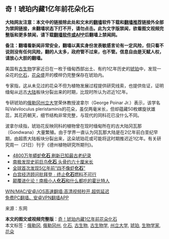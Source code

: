  <h2>奇！琥珀内藏1亿年前花朵化石</h2> <p class="notice"><b>大陆网友注意：本文中的链接除此处和文末的<a href="https://github.com/bannedbook/fanqiang" >翻墙</a>软件下载和<a href="https://github.com/killgcd/justmysocks/blob/master/README.md">翻墙推荐</a>链接外全部为禁网链接，未翻墙状态下打不开，请勿点击。此为文字版禁闻，欲看图文视频完整版和更多禁闻，请下载<a href="https://github.com/bannedbook/fanqiang">翻墙软件或APP</a>后翻墙上禁闻网。</p><p>备注：翻墙看新闻非常安全，翻墙以真实身份发表敏感言论有一定风险，但只看不说则没有任何风险，翻的人太多，政府管不过来，也不管。信息自由是天赋人权，请放心大胆的翻墙。</b></p>  <div class="entry"> <p id="conimg">美国有<a href="https://www.bannedbook.org/bnews/tag/%E5%8F%A4%E7%94%9F%E7%89%A9/" class="st_tag internal_tag" rel="tag" title="标签 古生物 下的日志">古生物</a>学家近日在一枚于缅甸西部出土、有约1亿年历史的<a href="https://www.bannedbook.org/bnews/tag/%E7%90%A5%E7%8F%80/" class="st_tag internal_tag" rel="tag" title="标签 琥珀 下的日志">琥珀</a>中，发现一朵花的<a href="https://www.bannedbook.org/bnews/tag/%e5%8c%96%e7%9f%b3/" class="st_tag internal_tag" rel="tag" title="标签 化石 下的日志">化石</a>，<a href="https://www.bannedbook.org/bnews/tag/%E8%8A%B1%E6%9C%B5/" class="st_tag internal_tag" rel="tag" title="标签 花朵 下的日志">花朵</a>盛开的模样仍完整保存在琥珀内。</p> <p>专家指，这从未见过的花朵不但为植物发展过程提供研究线索，也提供佐证，证明缅甸从远古<span class='wp_keywordlink_affiliate'><a href="https://www.bannedbook.org/" title="大陆" target="_blank">大陆</a></span>板块分裂出来的时期，比现时所认为迟近1亿年。</p> <p>专研琥珀的<a href="https://www.bannedbook.org/bnews/tag/%E4%BF%84%E5%8B%92%E5%86%88/" class="st_tag internal_tag" rel="tag" title="标签 俄勒冈 下的日志">俄勒冈</a><a href="https://www.bannedbook.org/bnews/tag/%E5%B7%9E%E7%AB%8B%E5%A4%A7%E5%AD%A6/" class="st_tag internal_tag" rel="tag" title="标签 州立大学 下的日志">州立大学</a>荣休教授波拿尔（George Poinar Jr.）表示，该学名叫Valviloculus pleristaminis的花朵，虽仅两毫米长，但却蕴藏50枚螺旋状雄蕊，其花药朝天，细节结构非常完整，与现代的同科花已没什么不同。</p>  <p>波拿尔续指，琥珀花反映同科的植物曾在现时缅甸所在的古大陆冈瓦那（Gondwana）大量繁殖。由于学界一直认为冈瓦那大陆是在2亿年前白垩纪早期，由超质大陆板块分裂出来，这朵琥珀花或可能将这时期推迟近1亿年。有关研究周一（21日）刊于《德州植物研究所期刊》。</p> <ul class='op-related-articles' title='相关阅读'> <li><a href='https://www.bannedbook.org/bnews/cnnews/20201220/1451400.html' target='_blank'>4800万年蟒蛇<b>化石</b> 刷新已知最古老纪录</a></li> <li><a href='https://www.bannedbook.org/bnews/aomi/history/20201107/1427322.html' target='_blank'>南极发现史前巨鸟<b>化石</b> 头骨约六十厘米长</a></li> <li><a href='https://www.bannedbook.org/bnews/aomi/qiwen/20201106/1426813.html' target='_blank'>全球首次发现5亿年前“四不像虾<b>化石</b>”</a></li> <li><a href='https://www.bannedbook.org/bnews/bannedvideo/20201027/1420858.html' target='_blank'>白宫经济顾问批拜登﹕终止<b>化石</b>燃料不可行</a></li> <li><a href='https://www.bannedbook.org/bnews/comments/20200926/1403528.html' target='_blank'>颠覆进化论！南极小人<b>化石</b>和什么都吃的霍比特人</a></li> </ul> <p class="texttj"> <a href="https://github.com/bannedbook/fanqiang/wiki/V2ray%E6%9C%BA%E5%9C%BA" target="_blank">WIN/MAC/安卓/iOS高速翻墙:高清视频秒开,超低延迟</a><br/> <a href="https://github.com/bannedbook/fanqiang/wiki/%E7%A6%81%E9%97%BB%E7%BD%91%E5%AE%89%E5%8D%93%E7%BF%BB%E5%A2%99%E6%96%B0%E9%97%BBAPP" target="_blank">免费PC翻墙、安卓VPN翻墙APP</a></p><p> 来源：东网 </p><a name='sharetosocial'></a>       <div><b>本文的图文或视频完整版</b>：<a href='https://www.bannedbook.org/bnews/comments/20201226/1455290.html'>奇！琥珀内藏1亿年前花朵化石</a></div>  </div><!--END ENTRY--> <div class="postfooter"> <div>本文标签：<a href="https://www.bannedbook.org/bnews/tag/%E4%BF%84%E5%8B%92%E5%86%88/" rel="tag">俄勒冈</a>, <a href="https://www.bannedbook.org/bnews/tag/%E4%BF%84%E5%8B%92%E5%86%88%E5%B7%9E/" rel="tag">俄勒冈州</a>, <a href="https://www.bannedbook.org/bnews/tag/%e5%8c%96%e7%9f%b3/" rel="tag">化石</a>, <a href="https://www.bannedbook.org/bnews/tag/%E5%8F%A4%E7%94%9F%E7%89%A9/" rel="tag">古生物</a>, <a href="https://www.bannedbook.org/bnews/tag/%E5%8F%A4%E7%94%9F%E7%89%A9%E5%AD%A6/" rel="tag">古生物学</a>, <a href="https://www.bannedbook.org/bnews/tag/%E5%B7%9E%E7%AB%8B%E5%A4%A7%E5%AD%A6/" rel="tag">州立大学</a>, <a href="https://www.bannedbook.org/bnews/tag/%E7%90%A5%E7%8F%80/" rel="tag">琥珀</a>, <a href="https://www.bannedbook.org/bnews/tag/%E7%94%9F%E7%89%A9%E5%AD%A6%E5%AE%B6/" rel="tag">生物学家</a>, <a href="https://www.bannedbook.org/bnews/tag/%E8%8A%B1%E6%9C%B5/" rel="tag">花朵</a></div>  </div><!--END POSTFOOTER--> 